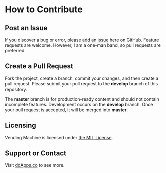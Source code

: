 # How to Contribute

## Post an Issue

If you discover a bug or error, please [add an issue](https://github.com/duliodenis/vendingmachine/issues) here on GitHub. Feature requests are welcome. However, I am a one-man band, so pull requests are preferred.


## Create a Pull Request

Fork the project, create a branch, commit your changes, and then create a pull request. Please submit your pull request to the **develop** branch of this repository.

The **master** branch is for production-ready content and should not contain incomplete features. Development occurs on the **develop** branch. Once your pull request is accepted, it will be merged into **master**.


## Licensing
Vending Machine is licensed under [the MIT License](LICENSE).

## Support or Contact
Visit [ddApps.co](http://ddapps.co) to see more.